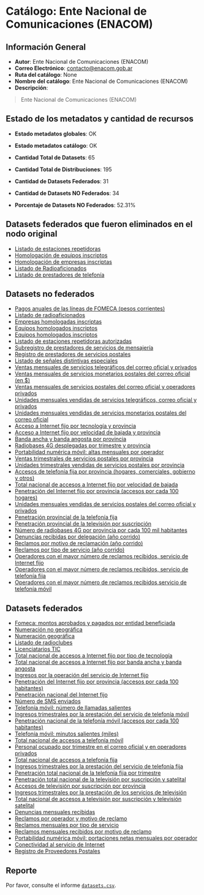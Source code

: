
# Catálogo: Ente Nacional de Comunicaciones (ENACOM)

## Información General

- **Autor**: Ente Nacional de Comunicaciones (ENACOM)
- **Correo Electrónico**: contacto@enacom.gob.ar
- **Ruta del catálogo**: None
- **Nombre del catálogo**: Ente Nacional de Comunicaciones (ENACOM)
- **Descripción**:

> Ente Nacional de Comunicaciones (ENACOM)

## Estado de los metadatos y cantidad de recursos

- **Estado metadatos globales**: OK
- **Estado metadatos catálogo**: OK
- **Cantidad Total de Datasets**: 65
- **Cantidad Total de Distribuciones**: 195

- **Cantidad de Datasets Federados**: 31
- **Cantidad de Datasets NO Federados**: 34
- **Porcentaje de Datasets NO Federados**: 52.31%

## Datasets federados que fueron eliminados en el nodo original

- [Listado de estaciones repetidoras](http://www.enacom.gob.ar/multimedia/noticias/archivos/201604/archivo_20160419033059_9612.xlsx)
- [Homologación de equipos inscriptos](http://www.enacom.gob.ar/multimedia/archivos/equipos.csv)
- [Homologación de empresas inscriptas](https://junar-selfpub-storage.s3.amazonaws.com/15121/43921/204682138253931134449924265015794057813?Signature=Jk%2B0oju%2BG4XWUdcDLYNlQHh4KEs%3D&Expires=1507313894&AWSAccessKeyId=AKIAI652OHJ6H2VI25OA&response-content-disposition=attachment%3B%20filename%3D%22empresas.xlsx%22)
- [Listado de Radioaficionados](https://enacom.gob.ar/public/enacom/Autorizacion_RAF_20170323165149.xls)
- [Listado de prestadores de telefonía](https://junar-selfpub-storage.s3.amazonaws.com/15121/43921/15077373221980263436446390108373443130?Signature=2Wj7zByQ5Prsrut1oK%2BKVGSoG%2Bg%3D&Expires=1506376712&AWSAccessKeyId=AKIAI652OHJ6H2VI25OA&response-content-disposition=attachment%3B%20filename%3D%22licenciatarios.xlsx%22)

## Datasets no federados

- [Pagos anuales de las líneas de FOMECA (pesos corrientes)](None)
- [Listado de radioaficionados](None)
- [Empresas homologadas inscriptas](None)
- [Equipos homologados inscriptos](None)
- [Equipos homologados inscriptos](None)
- [Listado de estaciones repetidoras autorizadas](None)
- [Subregistro de prestadores de servicios de mensajería](None)
- [Registro de prestadores de servicios postales](None)
- [Listado de señales distintivas especiales](None)
- [Ventas mensuales de servicios telegráficos del correo oficial y privados](None)
- [Ventas mensuales de servicios monetarios postales del correo oficial (en $)](None)
- [Ventas mensuales de servicios postales del correo oficial y operadores privados](None)
- [Unidades mensuales vendidas de servicios telegráficos, correo oficial y privados](None)
- [Unidades mensuales vendidas de servicios monetarios postales del correo oficial](None)
- [Acceso a Internet fijo por tecnología y provincia](None)
- [Acceso a Internet fijo por velocidad de bajada y provincia](None)
- [Banda ancha y banda angosta por provincia](None)
- [Radiobases 4G desplegadas por trimestre y provincia](None)
- [Portabilidad numérica móvil: altas mensuales por operador](None)
- [Ventas trimestrales de servicios postales por provincia](None)
- [Unidades trimestrales vendidas de servicios postales por provincia](None)
- [Accesos de telefonía fija por provincia (hogares, comerciales, gobierno y otros)](None)
- [Total nacional de accesos a Internet fijo por velocidad de bajada](None)
- [Penetración del Internet fijo por provincia (accesos por cada 100 hogares)](None)
- [Unidades mensuales vendidas de servicios postales del correo oficial y privados](None)
- [Penetración provincial de la telefonía fija](None)
- [Penetración provincial de la televisión por suscripción](None)
- [Número de radiobases 4G por provincia por cada 100 mil habitantes](None)
- [Denuncias recibidas por delegación (año corrido)](None)
- [Reclamos por motivo de reclamación (año corrido)](None)
- [Reclamos por tipo de servicio (año corrido)](None)
- [Operadores con el mayor número de reclamos recibidos, servicio de Internet fijo](None)
- [Operadores con el mayor número de reclamos recibidos, servicio de telefonía fija](None)
- [Operadores con el mayor número de reclamos recibidos,servicio de telefonía móvil](None)

## Datasets federados

- [Fomeca: montos aprobados y pagados por entidad beneficiada](None)
- [Numeración no geográfica](None)
- [Numeración geográfica](None)
- [Listado de radioclubes](None)
- [Licenciatarios TIC](None)
- [Total nacional de accesos a Internet fijo por tipo de tecnología](None)
- [Total nacional de accesos a Internet fijo por banda ancha y banda angosta](None)
- [Ingresos por la operación del servicio de Internet fijo](None)
- [Penetración del Internet fijo por provincia (accesos por cada 100 habitantes)](None)
- [Penetración nacional del Internet fijo](None)
- [Número de SMS enviados](None)
- [Telefonía móvil: número de llamadas salientes](None)
- [Ingresos trimestrales por la prestación del servicio de telefonía móvil](None)
- [Penetración nacional de la telefonía móvil (accesos por cada 100 habitantes)](None)
- [Telefonía móvil: minutos salientes (miles)](None)
- [Total nacional de accesos a telefonía móvil](None)
- [Personal ocupado por trimestre en el correo oficial y en operadores privados](None)
- [Total nacional de accesos a telefonía fija](None)
- [Ingresos trimestrales por la prestación del servicio de telefonía fija](None)
- [Penetración total nacional de la telefonía fija por trimestre](None)
- [Penetración total nacional de la televisión por suscripción y satelital](None)
- [Accesos de televisión por suscripción por provincia](None)
- [Ingresos trimestrales por la prestación de los servicios de televisión](None)
- [Total nacional de accesos a televisión por suscripción y televisión satelital](None)
- [Denuncias mensuales recibidas](None)
- [Reclamos por operador y motivo de reclamo](None)
- [Reclamos mensuales por tipo de servicio](None)
- [Reclamos mensuales recibidos por motivo de reclamo](None)
- [Portabilidad numérica móvil: portaciones netas mensuales por operador](None)
- [Conectividad al servicio de Internet](None)
- [Registro de Proveedores Postales](None)

## Reporte

Por favor, consulte el informe [`datasets.csv`](datasets.csv).
